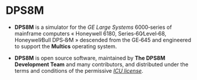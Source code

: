 # DPS8M

- **DPS8M** is a simulator for the _GE Large Systems_ 6000‑series of mainframe
  computers « Honeywell 6180, Series‑60∕Level‑68, Honeywell∕Bull DPS‑8∕M »
  descended from the GE‑645 and engineered to support the **Multics** operating
  system.

- **DPS8M** is open source software, maintained by **The DPS8M Development
  Team** and many contributors, and distributed under the terms and conditions
  of the permissive [_ICU license_](LICENSE.md).
